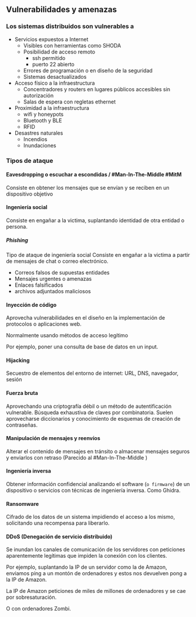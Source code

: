 
## Vulnerabilidades y amenazas

### Los sistemas distribuidos son vulnerables a 

- Servicios expuestos a Internet
	- Visibles con herramientas como SHODA
	- Posibilidad de acceso remoto
		- ssh permitido
		- puerto 22 abierto
	- Errores de programación o en diseño de la seguridad
	- Sistemas desactualizados
- Acceso físico a la infraestructura
	- Concentradores y routers en lugares públicos accesibles sin autorización
	- Salas de espera con regletas ethernet
- Proximidad a la infraestructura
	- wifi y honeypots
	- Bluetooth y BLE
	- RFID
- Desastres naturales
	- Incendios 
	- Inundaciones

### Tipos de ataque

#### Eavesdropping o escuchar a escondidas / #Man-In-The-Middle #MitM 

Consiste en obtener los mensajes que se envían y se reciben en un dispositivo objetivo

#### Ingeniería social 

Consiste en engañar a la victima, suplantando identidad de otra entidad o persona. 

##### Phishing 
Tipo de ataque de ingeniería social
Consiste en engañar a la victima a partir de mensajes de chat o correo electrónico.
- Correos falsos de supuestas entidades
- Mensajes urgentes o amenazas
- Enlaces falsificados
- archivos adjuntados maliciosos

#### Inyección de código 
Aprovecha vulnerabilidades en el diseño en la implementación de protocolos o aplicaciones web.

Normalmente usando métodos de acceso legítimo

Por ejemplo, poner una consulta de base de datos en un input.

#### Hijacking 
Secuestro de elementos del entorno de internet: URL, DNS, navegador, sesión

#### Fuerza bruta

Aprovechando una criptografía débil o un método de autentificación vulnerable. Búsqueda exhaustiva de claves por combinatoria. 
Suelen aprovecharse diccionarios y conocimiento de esquemas de creación de contraseñas.

#### Manipulación de mensajes y reenvíos

Alterar el contenido de mensajes en tránsito o almacenar mensajes seguros y enviarlos con retraso (Parecido al #Man-In-The-Middle )

#### Ingeniería inversa
Obtener información confidencial analizando el software (`o firmware`) de un dispositivo o servicios con técnicas de ingeniería inversa. Como Ghidra.

#### Ransomware

Cifrado de los datos de un sistema impidiendo el acceso a los mismo, solicitando una recompensa para liberarlo.

#### DDoS (Denegación de servicio distribuido)

Se inundan los canales de comunicación de los servidores con peticiones aparentemente legítimas que impiden la conexión con los clientes.

Por ejemplo, suplantando la IP de un servidor como la de Amazon, enviamos ping a un montón de ordenadores y estos nos devuelven pong a la IP de Amazon. 

La IP de Amazon peticiones de miles de millones de ordenadores y se cae por sobresaturación.

O con ordenadores Zombi.





